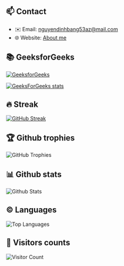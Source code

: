 ## 📫 Contact

- ✉️ Email: [nguyendinhbang53az@mail.com](mailto:nguyendinhbang53az@mail.com)
- 🌐 Website: [About me](https://bawfng04.web.app/)

## 📚 GeeksforGeeks

[![GeeksforGeeks](https://img.shields.io/badge/GeeksforGeeks-Profile-green?style=for-the-badge&logo=geeksforgeeks)](https://auth.geeksforgeeks.org/user/bangwoo4/profile)

[![GeeksForGeeks stats](https://gfgstatscard.vercel.app/bangwoo4)](https://www.geeksforgeeks.org/user/bangwoo4/)


## 🔥 Streak

[![GitHub Streak](https://github-readme-streak-stats.herokuapp.com/?user=bawfng04&theme=radical&hide_border=true)](https://git.io/streak-stats)

## 🏆 Github trophies

![GitHub Trophies](https://github-profile-trophy.vercel.app/?username=bawfng04&theme=radical&no-frame=true&no-bg=true&margin-w=4)

## 📊 Github stats

![Github Stats](https://github-readme-stats.vercel.app/api?username=bawfng04&show_icons=true&theme=radical)

## ©️ Languages

![Top Languages](https://github-readme-stats.vercel.app/api/top-langs/?username=bawfng04&layout=compact&theme=radical)

## 👥 Visitors counts

![Visitor Count](https://komarev.com/ghpvc/?username=bawfng04&color=blue)
